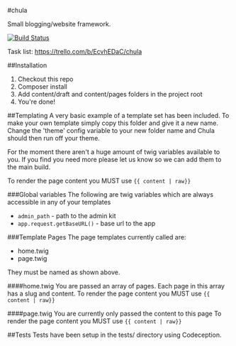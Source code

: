 #chula

Small blogging/website framework.

[![Build Status](https://travis-ci.org/stephcook22/chula.svg?branch=master)](http://travis-ci.org/stephcook22/chula)

Task list: https://trello.com/b/EcvhEDaC/chula

##Installation
1. Checkout this repo
2. Composer install
3. Add content/draft and content/pages folders in the project root
4. You're done!

##Templating
A very basic example of a template set has been included. To make your own template simply copy this folder
and give it a new name.
Change the 'theme' config variable to your new folder name and Chula should then run off your theme.

For the moment there aren't a huge amount of twig variables available to you. If you find you need more please let us
know so we can add them to the main build.

To render the page content you MUST use `{{ content | raw}}`

###Global variables
The following are twig variables which are always accessible in any of your templates
  * `admin_path` - path to the admin kit
  * `app.request.getBaseURL()` - base url to the app


###Template Pages
The page templates currently called are:
  * home.twig
  * page.twig

They must be named as shown above.

####home.twig
You are passed an array of pages.
Each page in this array has a slug and content.
To render the page content you MUST use `{{ content | raw}}`

####page.twig
You are currently only passed the content to this page
To render the page content you MUST use `{{ content | raw}}`

##Tests
Tests have been setup in the tests/ directory using Codeception.
